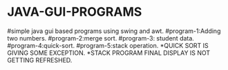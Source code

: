 # JAVA-GUI-PROGRAMS
#simple java gui based programs using swing and awt.
#program-1:Adding two numbers.
#program-2:merge sort.
#program-3: student data. 
#program-4:quick-sort.
#program-5:stack operation.
*QUICK SORT IS GIVING SOME EXCEPTION.
*STACK PROGRAM FINAL DISPLAY IS NOT GETTING REFRESHED.
